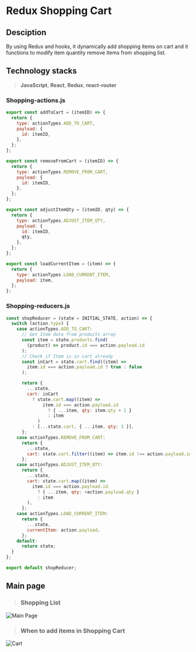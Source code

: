 # Redux Shopping Cart


## Desciption

By using Redux and hooks, it dynamically add shopping items on cart and it functions to modify item quantity remove items from shopping list. 


## Technology stacks
>
> **JavaScript**, **React**, **Redux**, **react-router**
> 



### Shopping-actions.js

```js
export const addToCart = (itemID) => {
  return {
    type: actionTypes.ADD_TO_CART,
    payload: {
      id: itemID,
    },
  };
};

export const removeFromCart = (itemID) => {
  return {
    type: actionTypes.REMOVE_FROM_CART,
    payload: {
      id: itemID,
    },
  };
};

export const adjustItemQty = (itemID, qty) => {
  return {
    type: actionTypes.ADJUST_ITEM_QTY,
    payload: {
      id: itemID,
      qty,
    },
  };
};

export const loadCurrentItem = (item) => {
  return {
    type: actionTypes.LOAD_CURRENT_ITEM,
    payload: item,
  };
};

```

### Shopping-reducers.js

```js
const shopReducer = (state = INITIAL_STATE, action) => {
  switch (action.type) {
    case actionTypes.ADD_TO_CART:
      // Get Item data from products array
      const item = state.products.find(
        (product) => product.id === action.payload.id
      );
      // Check if Item is in cart already
      const inCart = state.cart.find((item) =>
        item.id === action.payload.id ? true : false
      );

      return {
        ...state,
        cart: inCart
          ? state.cart.map((item) =>
              item.id === action.payload.id
                ? { ...item, qty: item.qty + 1 }
                : item
            )
          : [...state.cart, { ...item, qty: 1 }],
      };
    case actionTypes.REMOVE_FROM_CART:
      return {
        ...state,
        cart: state.cart.filter((item) => item.id !== action.payload.id),
      };
    case actionTypes.ADJUST_ITEM_QTY:
      return {
        ...state,
        cart: state.cart.map((item) =>
          item.id === action.payload.id
            ? { ...item, qty: +action.payload.qty }
            : item
        ),
      };
    case actionTypes.LOAD_CURRENT_ITEM:
      return {
        ...state,
        currentItem: action.payload,
      };
    default:
      return state;
  }
};

export default shopReducer;
```

## Main page
> ### Shopping List

![Main Page](https://user-images.githubusercontent.com/65743649/134886435-3d99506f-c43b-43ac-b191-bed0e0911dd5.JPG)

>
>
> ### When to add items in Shopping Cart
![Cart](https://user-images.githubusercontent.com/65743649/134886748-1ef0b057-87b7-459a-9dae-26b9b9d5a86f.JPG)

